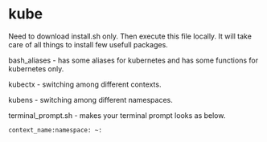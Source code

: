 # kube

Need to download install.sh only. Then execute this file locally. It will take care of all things to install few usefull packages. 

bash_aliases - has some aliases for kubernetes and has some functions for kubernetes only.

kubectx - switching among different contexts.

kubens - switching among different namespaces.

terminal_prompt.sh - makes your terminal prompt looks as below.

    context_name:namespace: ~: 

